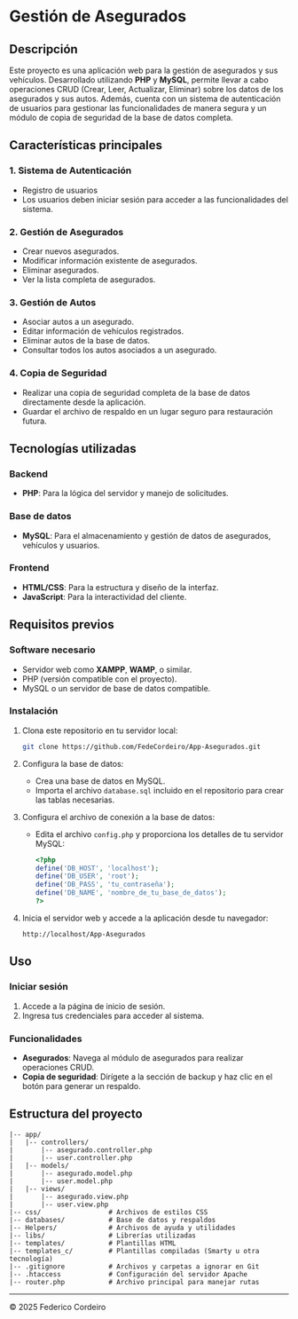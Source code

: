 # Gestión de Asegurados

## Descripción

Este proyecto es una aplicación web para la gestión de asegurados y sus vehículos. Desarrollado utilizando **PHP** y **MySQL**, permite llevar a cabo operaciones CRUD (Crear, Leer, Actualizar, Eliminar) sobre los datos de los asegurados y sus autos. Además, cuenta con un sistema de autenticación de usuarios para gestionar las funcionalidades de manera segura y un módulo de copia de seguridad de la base de datos completa.

## Características principales

### 1. Sistema de Autenticación

- Registro de usuarios
- Los usuarios deben iniciar sesión para acceder a las funcionalidades del sistema.

### 2. Gestión de Asegurados

- Crear nuevos asegurados.
- Modificar información existente de asegurados.
- Eliminar asegurados.
- Ver la lista completa de asegurados.

### 3. Gestión de Autos

- Asociar autos a un asegurado.
- Editar información de vehículos registrados.
- Eliminar autos de la base de datos.
- Consultar todos los autos asociados a un asegurado.

### 4. Copia de Seguridad

- Realizar una copia de seguridad completa de la base de datos directamente desde la aplicación.
- Guardar el archivo de respaldo en un lugar seguro para restauración futura.

## Tecnologías utilizadas

### Backend

- **PHP**: Para la lógica del servidor y manejo de solicitudes.

### Base de datos

- **MySQL**: Para el almacenamiento y gestión de datos de asegurados, vehículos y usuarios.

### Frontend

- **HTML/CSS**: Para la estructura y diseño de la interfaz.
- **JavaScript**: Para la interactividad del cliente.

## Requisitos previos

### Software necesario

- Servidor web como **XAMPP**, **WAMP**, o similar.
- PHP (versión compatible con el proyecto).
- MySQL o un servidor de base de datos compatible.

### Instalación

1. Clona este repositorio en tu servidor local:

   ```bash
   git clone https://github.com/FedeCordeiro/App-Asegurados.git
   ```

2. Configura la base de datos:

   - Crea una base de datos en MySQL.
   - Importa el archivo `database.sql` incluido en el repositorio para crear las tablas necesarias.

3. Configura el archivo de conexión a la base de datos:

   - Edita el archivo `config.php` y proporciona los detalles de tu servidor MySQL:
     ```php
     <?php
     define('DB_HOST', 'localhost');
     define('DB_USER', 'root');
     define('DB_PASS', 'tu_contraseña');
     define('DB_NAME', 'nombre_de_tu_base_de_datos');
     ?>
     ```

4. Inicia el servidor web y accede a la aplicación desde tu navegador:

   ```
   http://localhost/App-Asegurados
   ```

## Uso

### Iniciar sesión

1. Accede a la página de inicio de sesión.
2. Ingresa tus credenciales para acceder al sistema.

### Funcionalidades

- **Asegurados**: Navega al módulo de asegurados para realizar operaciones CRUD.
- **Copia de seguridad**: Dirígete a la sección de backup y haz clic en el botón para generar un respaldo.

## Estructura del proyecto

```
|-- app/
|   |-- controllers/
|       |-- asegurado.controller.php
|       |-- user.controller.php
|   |-- models/
|       |-- asegurado.model.php
|       |-- user.model.php
|   |-- views/
|       |-- asegurado.view.php
|       |-- user.view.php
|-- css/                 # Archivos de estilos CSS
|-- databases/           # Base de datos y respaldos
|-- Helpers/             # Archivos de ayuda y utilidades
|-- libs/                # Librerías utilizadas
|-- templates/           # Plantillas HTML
|-- templates_c/         # Plantillas compiladas (Smarty u otra tecnología)
|-- .gitignore           # Archivos y carpetas a ignorar en Git
|-- .htaccess            # Configuración del servidor Apache
|-- router.php           # Archivo principal para manejar rutas
```

---

© 2025 Federico Cordeiro
